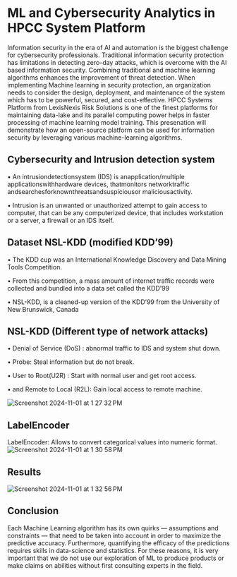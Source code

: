 # ML and Cybersecurity Analytics in HPCC System Platform
Information security in the era of AI and automation is the biggest challenge for cybersecurity professionals. Traditional information security protection has limitations in detecting zero-day attacks, which is overcome with the AI based information security. Combining traditional and machine learning algorithms enhances the improvement of threat detection. When implementing Machine learning in security protection, an organization needs to consider the design, deployment, and maintenance of the system which has to be powerful, secured,  and cost-effective. HPCC Systems Platform from LexisNexis Risk Solutions is one of the finest platforms for maintaining data-lake and its parallel computing power helps in faster processing of machine learning model training. This presenation will demonstrate how an open-source platform can be used for information security by leveraging various machine-learning algorithms.

## Cybersecurity and Intrusion detection system

• An intrusiondetectionsystem (IDS) is anapplication/multiple applicationswithhardware devices, thatmonitors networktraffic andsearchesforknownthreatsandsuspiciousor maliciousactivity.

• Intrusion is an unwanted or unauthorized attempt to gain access to computer, that can be any computerized device, that includes workstation or a server, a firewall or an IDS itself.


## Dataset NSL-KDD (modified KDD’99)
• The KDD cup was an International Knowledge Discovery and Data Mining Tools Competition.

• From this competition, a mass amount of internet traffic records were collected and bundled into a data set called the KDD’99

• NSL-KDD, is a cleaned-up version of the KDD’99 from the University of New Brunswick, Canada

## NSL-KDD (Different type of network attacks)
• Denial of Service (DoS) : abnormal traffic to IDS and system shut down.

• Probe: Steal information but do not break.

• User to Root(U2R) : Start with normal user and get root access.

• and Remote to Local (R2L): Gain local access to remote machine.

![Screenshot 2024-11-01 at 1 27 32 PM](https://github.com/user-attachments/assets/d8191c83-028a-4e38-ad6a-b716f3d56801)


## LabelEncoder 
LabelEncoder: Allows to convert categorical values into numeric format.
![Screenshot 2024-11-01 at 1 30 58 PM](https://github.com/user-attachments/assets/a648e5fc-dfff-41b1-af18-181e87f07727)



## Results 
![Screenshot 2024-11-01 at 1 32 56 PM](https://github.com/user-attachments/assets/e2dae13f-6fef-48e5-8409-a85416b602da)

## Conclusion
Each Machine Learning algorithm has its own quirks — assumptions and constraints — that need to be taken into account in order to maximize the predictive accuracy. Furthermore, quantifying the efficacy of the predictions requires skills in data-science and statistics. For these reasons, it is very important that we do not use our exploration of ML to produce products or make claims on abilities without first consulting experts in the field.
